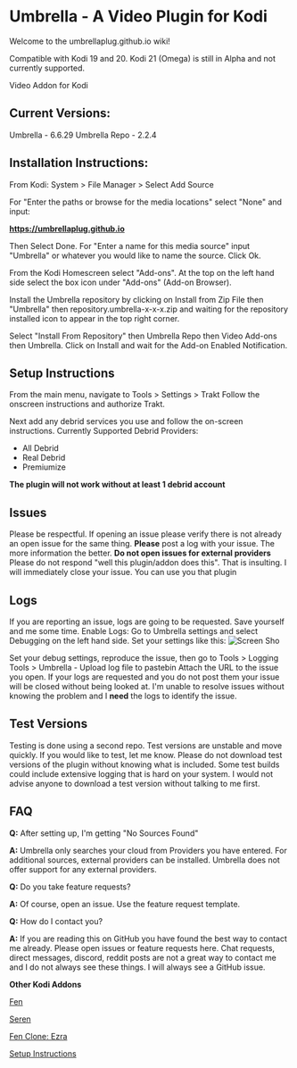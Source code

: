 # Umbrella - A Video Plugin for Kodi

Welcome to the umbrellaplug.github.io wiki!

Compatible with Kodi 19 and 20.
Kodi 21 (Omega) is still in Alpha and not currently supported.

Video Addon for Kodi

## Current Versions:
Umbrella - 6.6.29
Umbrella Repo - 2.2.4

## Installation Instructions:
From Kodi:
System > File Manager > Select Add Source

For "Enter the paths or browse for the media locations" select "None" and input:

**https://umbrellaplug.github.io**

Then Select Done. For "Enter a name for this media source" input "Umbrella" or whatever you would like to name the source.
Click Ok.

From the Kodi Homescreen select "Add-ons".
At the top on the left hand side select the box icon under "Add-ons" (Add-on Browser).

Install the Umbrella repository by clicking on Install from Zip File then "Umbrella" then repository.umbrella-x-x-x.zip and waiting for the repository installed icon to appear in the top right corner.

Select "Install From Repository" then Umbrella Repo then Video Add-ons then Umbrella. Click on Install and wait for the Add-on Enabled Notification.

## Setup Instructions

From the main menu, navigate to Tools > Settings > Trakt
Follow the onscreen instructions and authorize Trakt.

Next add any debrid services you use and follow the on-screen instructions.
Currently Supported Debrid Providers:
- All Debrid
- Real Debrid
- Premiumize

**The plugin will not work without at least 1 debrid account**

## Issues
Please be respectful.
If opening an issue please verify there is not already an open issue for the same thing.
**Please** post a log with your issue. The more information the better.
**Do not open issues for external providers**
Please do not respond "well this plugin/addon does this". That is insulting. I will immediately close your issue. You can use you that plugin


## Logs
If you are reporting an issue, logs are going to be requested. Save yourself and me some time.
Enable Logs: Go to Umbrella settings and select Debugging on the left hand side.
Set your settings like this:
![Screen Sho](https://user-images.githubusercontent.com/107957815/177895894-eb3f68cb-cd83-4d05-b033-6588579f2ce5.png)

Set your debug settings, reproduce the issue, then go to Tools > Logging Tools > Umbrella - Upload log file to pastebin
Attach the URL to the issue you open.
If your logs are requested and you do not post them your issue will be closed without being looked at. I'm unable to resolve issues without knowing the problem and I **need** the logs to identify the issue.

## Test Versions
Testing is done using a second repo. Test versions are unstable and move quickly. If you would like to test, let me know. Please do not download test versions of the plugin without knowing what is included. Some test builds could include extensive logging that is hard on your system. I would not advise anyone to download a test version without talking to me first.

## FAQ

**Q:** After setting up, I'm getting "No Sources Found"

**A:** Umbrella only searches your cloud from Providers you have entered. For additional sources, external providers can be installed. Umbrella does not offer support for any external providers.


**Q:** Do you take feature requests?

**A:** Of course, open an issue. Use the feature request template.


**Q:** How do I contact you?

**A:** If you are reading this on GitHub you have found the best way to contact me already. Please open issues or feature requests here. Chat requests, direct messages, discord, reddit posts are not a great way to contact me and I do not always see these things. I will always see a GitHub issue.


**Other Kodi Addons**

[Fen](https://github.com/Tikipeter/repository.tikipeter)

[Seren](https://github.com/nixgates/)

[Fen Clone: Ezra](https://github.com/Ezra-Hubbard/)


[Setup Instructions](https://github.com/umbrellaplug/umbrellaplug.github.io/wiki#setup-instructions)
